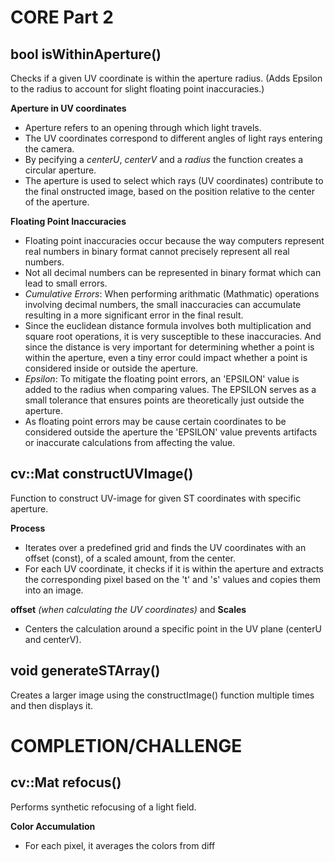 # CORE Part 2

## bool isWithinAperture()
Checks if a given UV coordinate is within the aperture radius.
(Adds Epsilon to the radius to account for slight floating point inaccuracies.)

**Aperture in UV coordinates**
* Aperture refers to an opening through which light travels.
* The UV coordinates correspond to different angles of light rays entering the camera.
* By pecifying a *centerU*, *centerV* and a *radius* the function creates a circular aperture.
* The aperture is used to select which rays (UV coordinates) contribute to the final onstructed image, based on the position relative to the center of the aperture.

**Floating Point Inaccuracies**
* Floating point inaccuracies occur because the way computers represent real numbers in binary format cannot precisely represent all real numbers. 
* Not all decimal numbers can be represented in binary format which can lead to small errors.
* *Cumulative Errors*: When performing arithmatic (Mathmatic) operations involving decimal numbers, the small inaccuracies can accumulate resulting in a more significant error in the final result.
* Since the euclidean distance formula involves both multiplication and square root operations, it is very susceptible to these inaccuracies. And since the distance is very important for determining whether a point is within the aperture, even a tiny error could impact whether a point is considered inside or outside the aperture.
* *Epsilon*: To mitigate the floating point errors, an 'EPSILON' value is added to the radius when comparing values. The EPSILON serves as a small tolerance that ensures points are theoretically just outside the aperture. 
 * As floating point errors may be cause certain coordinates to be considered outside the aperture the 'EPSILON' value prevents artifacts or inaccurate calculations from affecting the value.



## cv::Mat constructUVImage()
Function to construct UV-image for given ST coordinates with specific aperture.

**Process**
* Iterates over a predefined grid and finds the UV coordinates with an offset (const), of a scaled amount, from the center.
* For each UV coordinate, it checks if it is within the aperture and extracts the corresponding pixel based on the 't' and 's' values and copies them into an image.

**offset** *(when calculating the UV coordinates)* and **Scales**
* Centers the calculation around a specific point in the UV plane (centerU and centerV).


## void generateSTArray()
Creates a larger image using the constructImage() function multiple times and then displays it.



# COMPLETION/CHALLENGE

## cv::Mat refocus()
Performs synthetic refocusing of a light field.

**Color Accumulation** 
* For each pixel, it averages the colors from diff